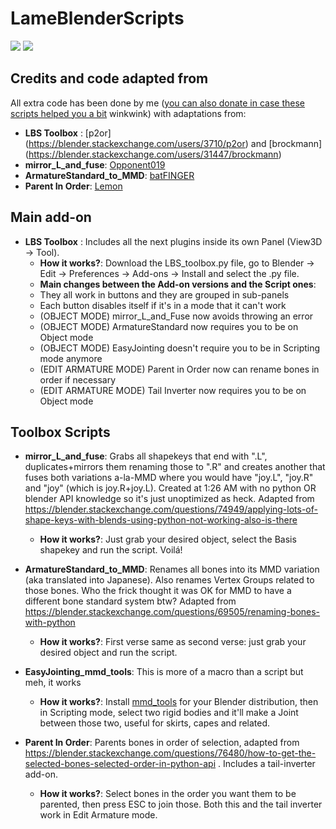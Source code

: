 # LameBlenderScripts
![](https://img.shields.io/badge/number%20of%20plugins-5-lightgrey) ![](https://img.shields.io/badge/intended%20for-Blender-orange)

## Credits and code adapted from
All extra code has been done by me ([you can also donate in case these scripts helped you a bit](https://ko-fi.com/osformula) winkwink) with adaptations from:
* **LBS Toolbox** : [p2or] (https://blender.stackexchange.com/users/3710/p2or) and [brockmann] (https://blender.stackexchange.com/users/31447/brockmann)
* **mirror_L_and_fuse**: [Opponent019](https://blender.stackexchange.com/users/13951/opponent019)
* **ArmatureStandard_to_MMD**: [batFINGER](https://blender.stackexchange.com/users/15543/batfinger)
* **Parent In Order**: [Lemon](https://blender.stackexchange.com/users/19156/lemon)

## Main add-on
* **LBS Toolbox** : Includes all the next plugins inside its own Panel (View3D -> Tool).
  * **How it works?**: Download the LBS_toolbox.py file, go to Blender -> Edit -> Preferences -> Add-ons -> Install and select the .py file.
  * **Main changes between the Add-on versions and the Script ones**: 
   * They all work in buttons and they are grouped in sub-panels
   * Each button disables itself if it's in a mode that it can't work
   * (OBJECT MODE) mirror_L_and_Fuse now avoids throwing an error
   * (OBJECT MODE) ArmatureStandard now requires you to be on Object mode
   * (OBJECT MODE) EasyJointing doesn't require you to be in Scripting mode anymore
   * (EDIT ARMATURE MODE) Parent in Order now can rename bones in order if necessary
   * (EDIT ARMATURE MODE) Tail Inverter now requires you to be on Object mode

## Toolbox Scripts
* **mirror_L_and_fuse**: Grabs all shapekeys that end with ".L", duplicates+mirrors them renaming those to ".R" and creates another that fuses both variations a-la-MMD where you would have "joy.L", "joy.R" and "joy" (which is joy.R+joy.L). Created at 1:26 AM with no python OR blender API knowledge so it's just unoptimized as heck. Adapted from https://blender.stackexchange.com/questions/74949/applying-lots-of-shape-keys-with-blends-using-python-not-working-also-is-there
  * **How it works?**: Just grab your desired object, select the Basis shapekey and run the script. Voilá!
  
* **ArmatureStandard_to_MMD**: Renames all bones into its MMD variation (aka translated into Japanese). Also renames Vertex Groups related to those bones. Who the frick thought it was OK for MMD to have a different bone standard system btw? Adapted from https://blender.stackexchange.com/questions/69505/renaming-bones-with-python
  * **How it works?**: First verse same as second verse: just grab your desired object and run the script.
  
* **EasyJointing_mmd_tools**: This is more of a macro than a script but meh, it works
  * **How it works?**: Install [mmd_tools](https://github.com/powroupi/blender_mmd_tools) for your Blender distribution, then in Scripting mode, select two rigid bodies and it'll make a Joint between those two, useful for skirts, capes and related.

* **Parent In Order**: Parents bones in order of selection, adapted from https://blender.stackexchange.com/questions/76480/how-to-get-the-selected-bones-selected-order-in-python-api . Includes a tail-inverter add-on. 
  * **How it works?**: Select bones in the order you want them to be parented, then press ESC to join those. Both this and the tail inverter work in Edit Armature mode.
